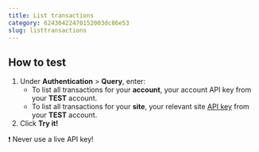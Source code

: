 ```yaml
---
title: List transactions
category: 62430422470152003dc86e53
slug: listtransactions
---
```


## How to test

1. Under **Authentication** > **Query**, enter:
   - To list all transactions for your **account**, your account API key from your **TEST** account.
   - To list all transactions for your **site**, your relevant site [API key](https://docs.multisafepay.com/docs/sites#site-id-api-key-and-security-code) from your **TEST** account.
2. Click **Try it!**

❗️ Never use a live API key!

